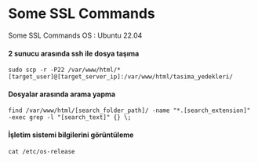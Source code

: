 # Some SSL Commands
Some SSL Commands OS : Ubuntu 22.04

#### 2 sunucu arasında ssh ile dosya taşıma
~~~ ssh
sudo scp -r -P22 /var/www/html/* [target_user]@[target_server_ip]:/var/www/html/tasima_yedekleri/
~~~

#### Dosyalar arasında arama yapma
~~~ ssh
find /var/www/html/[search_folder_path]/ -name "*.[search_extension]" -exec grep -l "[search_text]" {} \;
~~~

#### İşletim sistemi bilgilerini görüntüleme
~~~ ssh
cat /etc/os-release
~~~
